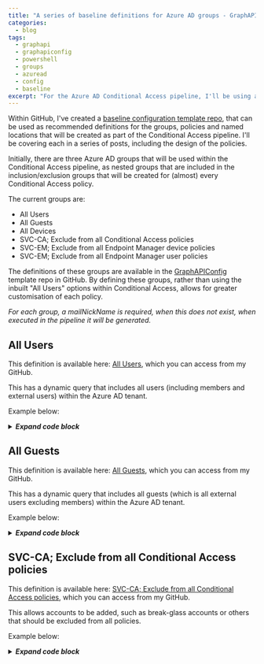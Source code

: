 ```yaml
---
title: "A series of baseline definitions for Azure AD groups - GraphAPIConfig"
categories:
  - blog
tags:
  - graphapi
  - graphapiconfig
  - powershell
  - groups
  - azuread
  - config
  - baseline
excerpt: "For the Azure AD Conditional Access pipeline, I'll be using a series of dependent groups to be used in the inclusion/exclusion groups..."
---
```

Within GitHub, I've created a [baseline configuration template repo][GraphAPIConfig], that can be used as recommended definitions for the groups, policies and named locations that will be created as part of the Conditional Access pipeline. I'll be covering each in a series of posts, including the design of the policies.

Initially, there are three Azure AD groups that will be used within the Conditional Access pipeline, as nested groups that are included in the inclusion/exclusion groups that will be created for (almost) every Conditional Access policy.

The current groups are:
- All Users
- All Guests
- All Devices
- SVC-CA; Exclude from all Conditional Access policies
- SVC-EM; Exclude from all Endpoint Manager device policies
- SVC-EM; Exclude from all Endpoint Manager user policies

The definitions of these groups are available in the [GraphAPIConfig][GraphAPIConfig] template repo in GitHub. By defining these groups, rather than using the inbuilt "All Users" options within Conditional Access, allows for greater customisation of each policy.

_For each group, a mailNickName is required, when this does not exist, when executed in the pipeline it will be generated._

## All Users
This definition is available here: [All Users][group-users], which you can access from my GitHub.

This has a dynamic query that includes all users (including members and external users) within the Azure AD tenant.

Example below:

<details>
  <summary><em><strong>Expand code block</strong></em></summary>

```json
{
  "description": "Dynamic query that includes all users (including guests and external users) within the directory",
  "displayName": "All Users",
  "groupTypes": [
    "DynamicMembership"
  ],
  "mailEnabled": false,
  "membershipRule": "(user.objectId -ne null)",
  "membershipRuleProcessingState": "On",
  "securityEnabled": true,
}
```

</details>

## All Guests
This definition is available here: [All Guests][group-guests], which you can access from my GitHub.

This has a dynamic query that includes all guests (which is all external users excluding members) within the Azure AD tenant.

Example below:

<details>
  <summary><em><strong>Expand code block</strong></em></summary>

```json
{
  "description": "Dynamic query that includes all quests (including external users) within the directory",
  "displayName": "All Guests",
  "groupTypes": [
    "DynamicMembership"
  ],
  "mailEnabled": false,
  "membershipRule": "(user.userType -ne \"member\")",
  "membershipRuleProcessingState": "On",
  "securityEnabled": true,
}
```

</details>

## SVC-CA; Exclude from all Conditional Access policies
This definition is available here: [SVC-CA; Exclude from all Conditional Access policies][group-exclude], which you can access from my GitHub.

This allows accounts to be added, such as break-glass accounts or others that should be excluded from all policies.

Example below:

<details>
  <summary><em><strong>Expand code block</strong></em></summary>

```json
{
  "description": "Contains the Break Glass accounts and any other account that should all be excluded from Conditional Access",
  "displayName": "SVC-CA; Exclude from all Conditional Access Policies",
  "mailEnabled": false,
  "securityEnabled": true,
}
```

</details>

[group-users]: https://github.com/wesley-trust/GraphAPIConfig/blob/main/AzureAD/Groups/All%20Users.json
[group-guests]: https://github.com/wesley-trust/GraphAPIConfig/blob/main/AzureAD/Groups/All%20Guests.json
[group-exclude]: https://github.com/wesley-trust/GraphAPIConfig/blob/main/AzureAD/Groups/SVC-CA/SVC-CA%3B%20Exclude%20from%20all%20Conditional%20Access%20Policies.json
[GraphAPIConfig]: https://github.com/wesley-trust/GraphAPIConfig